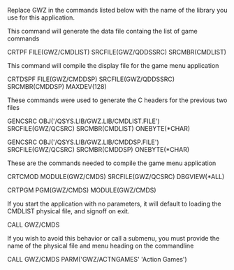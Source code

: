Replace GWZ in the commands listed below with the name of the library
you use for this application.


This command will generate the data file containg the list of game commands

CRTPF FILE(GWZ/CMDLIST) SRCFILE(GWZ/QDDSSRC) SRCMBR(CMDLIST)


This command will compile the display file for the game menu application

CRTDSPF FILE(GWZ/CMDDSP) SRCFILE(GWZ/QDDSSRC) SRCMBR(CMDDSP)
  MAXDEV(128)


These commands were used to generate the C headers for the previous two files

GENCSRC OBJ('/QSYS.LIB/GWZ.LIB/CMDLIST.FILE')
  SRCFILE(GWZ/QCSRC) SRCMBR(CMDLIST) ONEBYTE(*CHAR)

GENCSRC OBJ('/QSYS.LIB/GWZ.LIB/CMDDSP.FILE')
  SRCFILE(GWZ/QCSRC) SRCMBR(CMDDSP) ONEBYTE(*CHAR)


These are the commands needed to compile the game menu application

CRTCMOD MODULE(GWZ/CMDS) SRCFILE(GWZ/QCSRC) DBGVIEW(*ALL)

CRTPGM PGM(GWZ/CMDS) MODULE(GWZ/CMDS)


If you start the application with no parameters, it will default to loading
the CMDLIST physical file, and signoff on exit.

CALL GWZ/CMDS


If you wish to avoid this behavior or call a submenu, you must provide
the name of the physical file and menu heading on the commandline

CALL GWZ/CMDS PARM('GWZ/ACTNGAMES' 'Action Games') 
